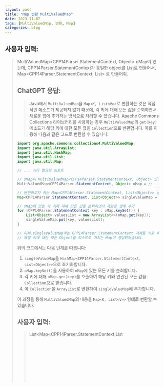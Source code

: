 ```yaml
---
layout: post
title: "Map 변환 MultiValuedMap"
date: 2023-11-07
tags: [MultiValuedMap, 변환, Map]
categories: blog
---
```


## 사용자 입력:
> MultiValuedMap<CPP14Parser.StatementContext, Object>  oMap이 있는데, CPP14Parser.StatementContext가 동일한 object를 List<Object>로 만들어서, Map<CPP14Parser.StatementContext, List<Object>> 로 만들어줘.

## ChatGPT 응답:
> Java에서 `MultiValuedMap`을 `Map<K, List<V>>`로 변환하는 것은 직접적인 메소드가 제공되지 않기 때문에, 각 키에 대해 모든 값을 순회하면서 새로운 맵에 추가하는 방식으로 처리할 수 있습니다. Apache Commons Collections 라이브러리를 사용하는 경우 `MultiValuedMap`의 `get(key)` 메소드가 해당 키에 대한 모든 값을 `Collection`으로 반환합니다. 이를 이용해 다음과 같은 코드로 변환할 수 있습니다:

```java
import org.apache.commons.collections4.MultiValuedMap;
import java.util.ArrayList;
import java.util.HashMap;
import java.util.List;
import java.util.Map;

// ... 기타 필요한 임포트

// oMap이 MultiValuedMap<CPP14Parser.StatementContext, Object> 인스턴스라고 가정
MultiValuedMap<CPP14Parser.StatementContext, Object> oMap = // ... 이전에 생성된 oMap

// 변환하고자 하는 Map<CPP14Parser.StatementContext, List<Object>> 생성
Map<CPP14Parser.StatementContext, List<Object>> singleValueMap = new HashMap<>();

// oMap에 있는 각 키에 대해 모든 값을 순회하면서 새로운 맵에 추가
for (CPP14Parser.StatementContext key : oMap.keySet()) {
    List<Object> valuesList = new ArrayList<>(oMap.get(key));
    singleValueMap.put(key, valuesList);
}

// 이제 singleValueMap에는 CPP14Parser.StatementContext 객체를 키로 하고,
// 해당 키에 대한 모든 Object를 리스트로 가지는 Map이 생성되었습니다.
```

위의 코드에서는 다음 단계를 따릅니다:

1. `singleValueMap`을 `HashMap<CPP14Parser.StatementContext, List<Object>>`으로 초기화합니다.
2. `oMap.keySet()`을 사용하여 `oMap`에 있는 모든 키를 순회합니다.
3. 각 키에 대해 `oMap.get(key)`를 호출하여 해당 키와 연관된 모든 값을 `Collection`으로 받습니다.
4. 이 `Collection`을 `ArrayList`로 변환하여 `singleValueMap`에 추가합니다.

이 과정을 통해 `MultiValuedMap`의 내용을 `Map<K, List<V>>` 형태로 변환할 수 있습니다.

## 사용자 입력:
> List<Map<CPP14Parser.StatementContext,List<Object>>로 만들어줘.

## ChatGPT 응답:
> `MultiValuedMap`을 사용하여 `List<Map<CPP14Parser.StatementContext, List<Object>>>`로 변환하려면, 우선 기존의 `MultiValuedMap`에 있는 각 `StatementContext`를 키로 하고, 각 키에 매핑된 여러 값들을 `List<Object>`로 그룹화해야 합니다. 그 후, 이러한 매핑을 담고 있는 `Map` 인스턴스를 생성하고, 그 인스턴스를 `List`에 추가해야 합니다. 여기서 각 키(`StatementContext`)에 대해 단일 `Map` 인스턴스를 생성하고 이를 리스트에 추가하는 것을 반복하면 됩니다.

그러나 주어진 설명만으로는 각 `StatementContext`가 독립적인 `Map`에 있어야 하는지, 아니면 전체 `MultiValuedMap`이 하나의 `Map`으로 변환되어 단일 요소 리스트가 되어야 하는지 명확하지 않습니다. 두 경우 모두에 대한 코드를 제공하겠습니다.

1. 전체 `MultiValuedMap`을 단일 `Map`으로 변환하고 이를 포함하는 리스트 생성:

```java
import org.apache.commons.collections4.MultiValuedMap;
import java.util.ArrayList;
import java.util.HashMap;
import java.util.List;
import java.util.Map;

// ... 기타 필요한 임포트

// oMap이 MultiValuedMap<CPP14Parser.StatementContext, Object> 인스턴스라고 가정
MultiValuedMap<CPP14Parser.StatementContext, Object> oMap = // ... 이전에 생성된 oMap

// 변환하고자 하는 List 생성
List<Map<CPP14Parser.StatementContext, List<Object>>> listOfMaps = new ArrayList<>();

// oMap을 Map으로 변환
Map<CPP14Parser.StatementContext, List<Object>> map = new HashMap<>();
for (CPP14Parser.StatementContext key : oMap.keySet()) {
    List<Object> valuesList = new ArrayList<>(oMap.get(key));
    map.put(key, valuesList);
}

// 변환된 Map을 List에 추가
listOfMaps.add(map);

// listOfMaps에는 이제 oMap의 내용을 포함하는 단일 Map이 들어 있습니다.
```

2. 각 `StatementContext`에 대해 독립적인 `Map`을 생성하고 각각을 리스트에 추가:

```java
import org.apache.commons.collections4.MultiValuedMap;
import java.util.ArrayList;
import java.util.HashMap;
import java.util.List;
import java.util.Map;

// ... 기타 필요한 임포트

// oMap이 MultiValuedMap<CPP14Parser.StatementContext, Object> 인스턴스라고 가정
MultiValuedMap<CPP14Parser.StatementContext, Object> oMap = // ... 이전에 생성된 oMap

// 변환하고자 하는 List 생성
List<Map<CPP14Parser.StatementContext, List<Object>>> listOfMaps = new ArrayList<>();

// 각 키에 대해 Map을 생성하고 이를 List에 추가
for (CPP14Parser.StatementContext key : oMap.keySet()) {
    Map<CPP14Parser.StatementContext, List<Object>> singleMap = new HashMap<>();
    List<Object> valuesList = new ArrayList<>(oMap.get(key));
    singleMap.put(key, valuesList);
    listOfMaps.add(singleMap);
}

// listOfMaps에는 이제 각 StatementContext에 대한 Map들이 들어 있습니다.
```

두 번째 경우, 리스트는 각각 하나의 `StatementContext`와 관련된 객체 리스트를 가지는 독립적인 맵들의 컬렉션을 담게 됩니다. 필요에 따라 적절한 변환 코드를 사용하시면 됩니다.

